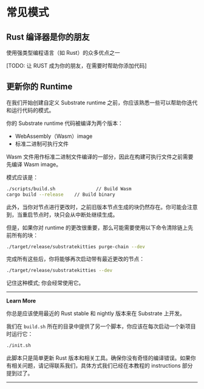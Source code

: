 # 常见模式

## Rust 编译器是你的朋友

使用强类型编程语言（如 Rust）的众多优点之一

[TODO: 让 RUST 成为你的朋友，在需要时帮助你添加代码]

## 更新你的 Runtime

在我们开始创建自定义 Substrate runtime 之前，你应该熟悉一些可以帮助你迭代和运行代码的模式。

你的 Substrate runtime 代码被编译为两个版本：

- WebAssembly（Wasm）image
- 标准二进制可执行文件

Wasm 文件用作标准二进制文件编译的一部分，因此在构建可执行文件之前需要先编译 Wasm image。

模式应该是：

```bash
./scripts/build.sh               // Build Wasm
cargo build --release    // Build binary
```

此外，当你对节点进行更改时，之前旧版本节点生成的块仍然存在。你可能会注意到，当重启节点时，块只会从中断处继续生成。

但是，如果你对 runtime 的更改很重要，那么可能需要使用以下命令清除链上先前所有的块：

```bash
./target/release/substratekitties purge-chain --dev
```

完成所有这些后，你将能够再次启动带有最近更改的节点：

```bash
./target/release/substratekitties --dev
```

记住这种模式; 你会经常使用它。

---

**Learn More**

你总是应该使用最近的 Rust stable 和 nightly 版本来在 Substrate 上开发。

我们在 `build.sh` 所在的目录中提供了另一个脚本，你应该在每次启动一个新项目时运行它：

```bash
./init.sh
```

此脚本只是简单更新 Rust 版本和相关工具。确保你没有奇怪的编译错误。如果你有相关问题，请记得联系我们，具体方式我们已经在本教程的 instructions 部分提到过了。

---